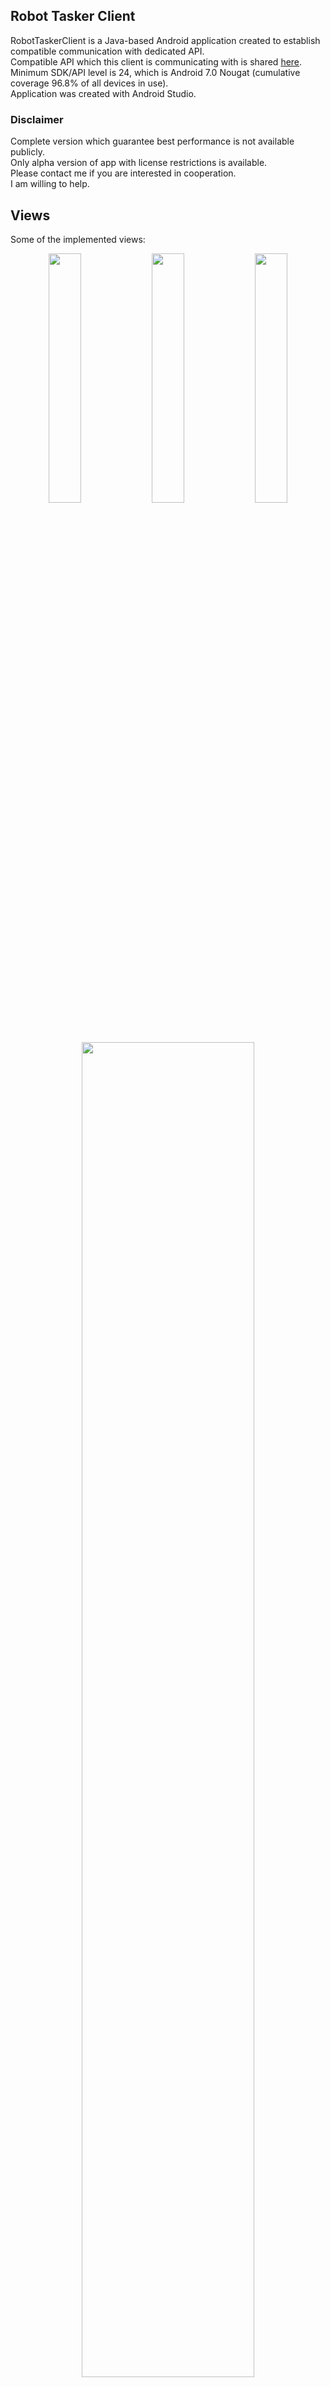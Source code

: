 ## Robot Tasker Client

RobotTaskerClient is a Java-based Android application created to establish compatible communication with dedicated API.   
Compatible API which this client is communicating with is shared [here](https://github.com/sebastianbrzustowicz/Robot-tasker-API).   
Minimum SDK/API level is 24, which is Android 7.0 Nougat (cumulative coverage 96.8% of all devices in use).  
Application was created with Android Studio.  
### Disclaimer
Complete version which guarantee best performance is not available publicly.   
Only alpha version of app with license restrictions is available.   
Please contact me if you are interested in cooperation.   
I am willing to help.  

## Views
Some of the implemented views:

<p align="center">
  <img src="https://github.com/sebastianbrzustowicz/Robot-tasker-client/assets/66909222/c24fe782-22d4-45cf-9f8f-2791ec4aa81c" width="32%" height="auto"/>
  <img src="https://github.com/sebastianbrzustowicz/Robot-tasker-client/assets/66909222/ce4e8177-8fac-4eec-a824-479edebc7ef1" width="32%" height="auto"/>
  <img src="https://github.com/sebastianbrzustowicz/Robot-tasker-client/assets/66909222/036e664b-ceb0-418d-9342-536f18a98cb5" width="32%" height="auto"/>
</p>
<div align=center>
<img src="https://github.com/sebastianbrzustowicz/Robot-tasker-client/assets/66909222/1c7cd0c5-4b2b-41ff-9db1-bdf2af24e347" width="74%" height="auto"/>
</div>

## Hierarchy of views

A hierarchy of XML layout files is as follows:

```
- `res`
  - `layout`
    - `activity_login.xml`
      - `activity_menu.xml`
        - `activity_vehicle_menu.xml`
          - `activity_vehicle_runtime.xml`
        - `activity_register_vehicle.xml`
          - `activity_register_custom_vehicle.xml`
    - `activity_register.xml`
```

## Transferred data

The data that are sent to the API depend on the type of vehicle. In this case, it is a quadcopter:

```json
{
  "vehicleId": "e218e18c-9e1c-11ee-8c90-0242ac120002",
  "mode": 1,
  "vtol": 0,
  "x": 1,
  "y": 0,
  "alt": 1,
  "yaw": 0,
  "camTrig": 0,
  "camTog": 0,
  "camPitch": 0,
  "clamp": 0
}
```

## Tests

Some simple instrumented AndroidJUnit4 tests have been implemented:
```java
useAppContext()
loginButtonClicked_Success()
loginButtonClicked_Failed()
swapToRegisterButtonClicked()
registerButtonClicked_Success()
registerButtonClicked_Failed()
swapToLoginButtonClicked()
```

## License

Robot-tasker-client is released under the CC BY-NC-ND 4.0 license.

## Author

Sebastian Brzustowicz &lt;Se.Brzustowicz@gmail.com&gt;
